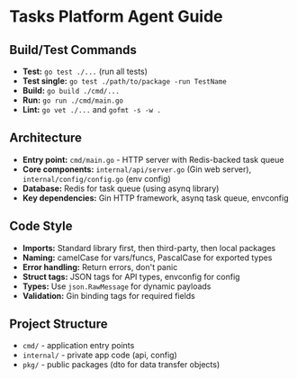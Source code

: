 # Tasks Platform Agent Guide

## Build/Test Commands
- **Test:** `go test ./...` (run all tests)
- **Test single:** `go test ./path/to/package -run TestName`
- **Build:** `go build ./cmd/...`  
- **Run:** `go run ./cmd/main.go`
- **Lint:** `go vet ./...` and `gofmt -s -w .`

## Architecture
- **Entry point:** `cmd/main.go` - HTTP server with Redis-backed task queue
- **Core components:** `internal/api/server.go` (Gin web server), `internal/config/config.go` (env config)
- **Database:** Redis for task queue (using asynq library)
- **Key dependencies:** Gin HTTP framework, asynq task queue, envconfig

## Code Style
- **Imports:** Standard library first, then third-party, then local packages
- **Naming:** camelCase for vars/funcs, PascalCase for exported types
- **Error handling:** Return errors, don't panic
- **Struct tags:** JSON tags for API types, envconfig for config
- **Types:** Use `json.RawMessage` for dynamic payloads
- **Validation:** Gin binding tags for required fields

## Project Structure
- `cmd/` - application entry points
- `internal/` - private app code (api, config)
- `pkg/` - public packages (dto for data transfer objects)
